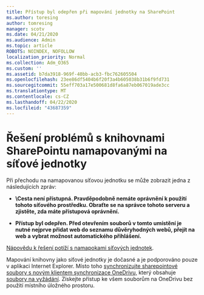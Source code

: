```yaml
---
title: Přístup byl odepřen při mapování jednotky na SharePoint
ms.author: toresing
author: tomresing
manager: scotv
ms.date: 04/21/2020
ms.audience: Admin
ms.topic: article
ROBOTS: NOINDEX, NOFOLLOW
localization_priority: Normal
ms.collection: Adm_O365
ms.custom: ''
ms.assetid: b7da3918-969f-40bb-acb3-fbc762605504
ms.openlocfilehash: 23ee86df5404b6f20f3a4b605038b31b6f9fd731
ms.sourcegitcommit: 55eff703a17e500681d8fa6a87eb067019ade3cc
ms.translationtype: MT
ms.contentlocale: cs-CZ
ms.lasthandoff: 04/22/2020
ms.locfileid: "43687359"
---
```

# <a name="fix-problems-with-sharepoint-libraries-mapped-to-network-drives"></a>Řešení problémů s knihovnami SharePointu namapovanými na síťové jednotky

Při přechodu na namapovanou síťovou jednotku se může zobrazit jedna z následujících zpráv:
  
- **\\Cesta není přístupná. Pravděpodobně nemáte oprávnění k použití tohoto síťového prostředku. Obraťte se na správce tohoto serveru a zjistěte, zda máte přístupová oprávnění.**

- **Přístup byl odepřen. Před otevřením souborů v tomto umístění je nutné nejprve přidat web do seznamu důvěryhodných webů, přejít na web a vybrat možnost automatického přihlášení.**

[Nápovědu k řešení potíží s namapokami síťových jednotek](https://docs.microsoft.com/sharepoint/support/administration/troubleshoot-mapped-network-drives).
  
Mapování knihovny jako síťové jednotky je dočasné a je podporováno pouze v aplikaci Internet Explorer. Místo toho [synchronizujte sharepointové soubory s novým klientem synchronizace OneDrivu,](https://support.office.com/article/6de9ede8-5b6e-4503-80b2-6190f3354a88.aspx) který obsahuje [soubory na vyžádání](https://support.office.com/article/0e6860d3-d9f3-4971-b321-7092438fb38e.aspx). Získejte přístup ke všem souborům na OneDrivu bez použití místního úložného prostoru.
  